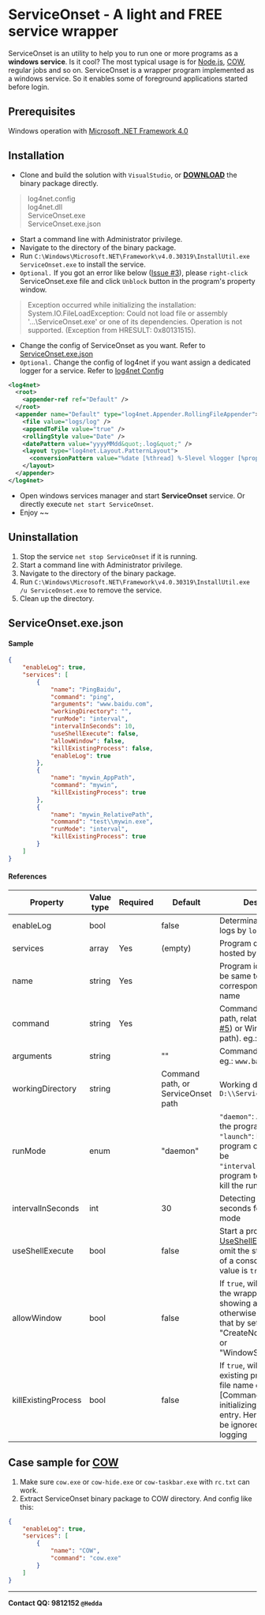 ServiceOnset - A light and FREE service wrapper
===============================================

ServiceOnset is an utility to help you to run one or more programs as a **windows service**. Is it cool?
The most typical usage is for [Node.js], [COW], regular jobs and so on.
ServiceOnset is a wrapper program implemented as a windows service. So it enables some of foreground applications started before login.

Prerequisites
-------------
Windows operation with [Microsoft .NET Framework 4.0]

Installation
------------
* Clone and build the solution with `VisualStudio`, or **[DOWNLOAD]** the binary package directly.
> log4net.config  
> log4net.dll  
> ServiceOnset.exe  
> ServiceOnset.exe.json  

* Start a command line with Administrator privilege.
* Navigate to the directory of the binary package.
* Run `C:\Windows\Microsoft.NET\Framework\v4.0.30319\InstallUtil.exe ServiceOnset.exe` to install the service.
* `Optional.` If you got an error like below ([Issue #3]), please `right-click` ServiceOnset.exe file and click `Unblock` button in the program's property window.
> Exception occurred while initializing the installation:  
> System.IO.FileLoadException: Could not load file or assembly '...\ServiceOnset.exe' or one of its dependencies. Operation is not supported. (Exception from HRESULT: 0x80131515).

* Change the config of ServiceOnset as you want. Refer to [ServiceOnset.exe.json](#config)
* `Optional.` Change the config of log4net if you want assign a dedicated logger for a service. Refer to [log4net Config]

```xml
<log4net>
  <root>
    <appender-ref ref="Default" />
  </root>
  <appender name="Default" type="log4net.Appender.RollingFileAppender">
    <file value="logs/log" />
    <appendToFile value="true" />
    <rollingStyle value="Date" />
    <datePattern value="yyyyMMdd&quot;.log&quot;" />
    <layout type="log4net.Layout.PatternLayout">
      <conversionPattern value="%date [%thread] %-5level %logger [%property{NDC}] - %message%newline" />
    </layout>
  </appender>
</log4net>
```
* Open windows services manager and start **ServiceOnset** service. Or directly execute `net start ServiceOnset`.
* Enjoy ~~

Uninstallation
--------------
1. Stop the service `net stop ServiceOnset` if it is running.
2. Start a command line with Administrator privilege.
3. Navigate to the directory of the binary package.
4. Run `C:\Windows\Microsoft.NET\Framework\v4.0.30319\InstallUtil.exe /u ServiceOnset.exe` to remove the service.
5. Clean up the directory.

<a name="config">ServiceOnset.exe.json</a>
------------------------------------------
#### Sample
```json
{
	"enableLog": true,
	"services": [
		{
			"name": "PingBaidu",
			"command": "ping",
			"arguments": "www.baidu.com",
			"workingDirectory": "",
			"runMode": "interval",
			"intervalInSeconds": 10,
			"useShellExecute": false,
			"allowWindow": false,
			"killExistingProcess": false,
			"enableLog": true
		},
        {
            "name": "mywin_AppPath",
            "command": "mywin",
            "killExistingProcess": true
        },
        {
			"name": "mywin_RelativePath",
            "command": "test\\mywin.exe",
            "runMode": "interval",
			"killExistingProcess": true
		}
	]
}
```
#### References
|Property			|Value type	|Required	|Default	|Description|
|--------			|------		|-------	|-------	|-----------|
|enableLog			|bool		|			|false		|Determinate if generate logs by `log4net`|
|services			|array		|Yes		|(empty)	|Program definitions hosted by `ServiceOnset`|
|name				|string		|Yes		|			|Program identifier, must be same to the corresponding logger name|
|command			|string		|Yes		|			|Command (with full path, relative path ([Issue #5]) or Windows ENV path). eg.: `ping`|
|arguments			|string		|			|""			|Command arguments. eg.: `www.baidu.com`|
|workingDirectory	|string		|			|Command path, or ServiceOnset path			|Working directory. eg.: `D:\\ServiceOnset\\`|
|runMode			|enum 		|			|"daemon"	|`"daemon"`: Auto-restart the program if it exited<br/>`"launch"`: Launch the program once and let it be<br/>`"interval"`: Restart the program termly by force kill the running process|
|intervalInSeconds	|int		|			|30			|Detecting interval in seconds for current run mode|
|useShellExecute	|bool		|			|false		|Start a process by [UseShellExecute]. Will omit the standard output of a console when the value is `true`|
|allowWindow		|bool		|			|false		|If `true`, will not restrict the wrapped program showing an UI; otherwise, will try to do that by setting "CreateNoWindow=true" or "WindowStyle=Hidden"|
|killExistingProcess|bool		|			|false		|If `true`, will try to kill the existing process whose file name equals [Command] when initializing the service entry. Here any error will be ignored except logging|

Case sample for [COW]
---------------------
1. Make sure `cow.exe` or `cow-hide.exe` or `cow-taskbar.exe` with `rc.txt` can work.
2. Extract ServiceOnset binary package to COW directory. And config like this:
```json
{
	"enableLog": true,
	"services": [
		{
			"name": "COW",
			"command": "cow.exe"
		}
	]
}
```

-------------------------------
**Contact QQ: 9812152 `@Hedda`**

[Node.js]: http://nodejs.org/
[COW]: https://github.com/cyfdecyf/cow
[Microsoft .NET Framework 4.0]: http://www.microsoft.com/zh-cn/download/details.aspx?id=17718
[DOWNLOAD]: https://github.com/HeddaZ/ServiceOnset/releases
[log4net Config]: http://logging.apache.org/log4net/release/config-examples.html
[UseShellExecute]: http://msdn.microsoft.com/en-us/library/system.diagnostics.processstartinfo.useshellexecute.aspx
[Issue #3]: https://github.com/HeddaZ/ServiceOnset/issues/3
[Issue #5]: https://github.com/HeddaZ/ServiceOnset/issues/5
